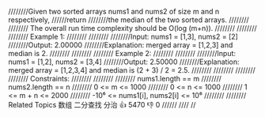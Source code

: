 ////////Given two sorted arrays nums1 and nums2 of size m and n respectively, 
//////return 
////////the median of the two sorted arrays. 
////////
//////// The overall run time complexity should be O(log (m+n)). 
////////
//////// 
//////// Example 1: 
////////
//////// 
////////Input: nums1 = [1,3], nums2 = [2]
////////Output: 2.00000
////////Explanation: merged array = [1,2,3] and median is 2.
//////// 
////////
//////// Example 2: 
////////
//////// 
////////Input: nums1 = [1,2], nums2 = [3,4]
////////Output: 2.50000
////////Explanation: merged array = [1,2,3,4] and median is (2 + 3) / 2 = 2.5.
//////// 
////////
//////// 
//////// Constraints: 
////////
//////// 
//////// nums1.length == m 
//////// nums2.length == n 
//////// 0 <= m <= 1000 
//////// 0 <= n <= 1000 
//////// 1 <= m + n <= 2000 
//////// -10⁶ <= nums1[i], nums2[i] <= 10⁶ 
//////// 
//////// Related Topics 数组 二分查找 分治 👍 5470 👎 0
//////
////
//

